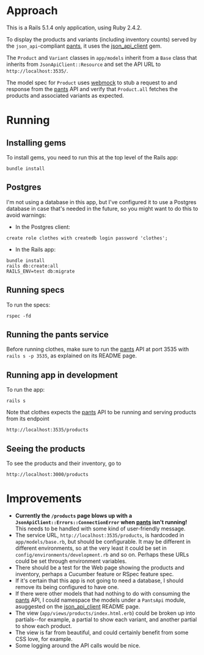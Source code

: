 # Approach

This is a Rails 5.1.4 only application, using Ruby 2.4.2.

To display the products and variants (including inventory counts) served by the `json_api`-compliant [pants](https://github.com/apoorva-muralidhara/pants), it uses the [json_api_client](http://github.com/chingor13/json_api_client) gem.

The `Product` and `Variant` classes in `app/models` inherit from a `Base` class that inherits from `JsonApiClient::Resource` and set the API URL to `http://localhost:3535/`.

The model spec for `Product` uses [webmock](https://github.com/bblimke/webmock) to stub a request to and response from the [pants](https://github.com/apoorva-muralidhara/pants) API and verify that `Product.all` fetches the products and associated variants as expected.

# Running

## Installing gems
To install gems, you need to run this at the top level of the Rails app:

```bundle install```

## Postgres
I'm not using a database in this app, but I've configured it to use a Postgres database in case that's needed in the future, so you might want to do this to avoid warnings:

* In the Postgres client:
```
create role clothes with createdb login password 'clothes';
```

* In the Rails app:
```
bundle install
rails db:create:all
RAILS_ENV=test db:migrate
```

## Running specs
To run the specs:
```
rspec -fd
```

## Running the pants service
Before running clothes, make sure to run the [pants](https://github.com/apoorva-muralidhara/pants) API at port 3535 with `rails s -p 3535`, as explained on its README page.

## Running app in development

To run the app:
```
rails s
```

Note that clothes expects the [pants](https://github.com/apoorva-muralidhara/pants) API to be running and serving products from its endpoint

```
http://localhost:3535/products
```

## Seeing the products
To see the products and their inventory, go to
```
http://localhost:3000/products
```

# Improvements
* **Currently the `/products` page blows up with a `JsonApiClient::Errors::ConnectionError` when [pants](https://github.com/apoorva-muralidhara/pants) isn't running!**  This needs to be handled with some kind of user-friendly message.
* The service URL, `http://localhost:3535/products`, is hardcoded in `app/models/base.rb`, but should be configurable.  It may be different in different environments, so at the very least it could be set in `config/environments/development.rb` and so on.  Perhaps these URLs could be set through environment variables.
* There should be a test for the Web page showing the products and inventory, perhaps a Cucumber feature or RSpec feature spec.
* If it's certain that this app is not going to need a database, I should remove its being configured to have one.
* If there were other models that had nothing to do with consuming the [pants](https://github.com/apoorva-muralidhara/pants) API, I could namespace the models under a `PantsApi` module, asuggested on the [json_api_client](http://github.com/chingor13/json_api_client) README page.
* The view (`app/views/products/index.html.erb`) could be broken up into partials--for example, a partial to show each variant, and another partial to show each product.
* The view is far from beautiful, and could certainly benefit from some CSS love, for example.
* Some logging around the API calls would be nice.








